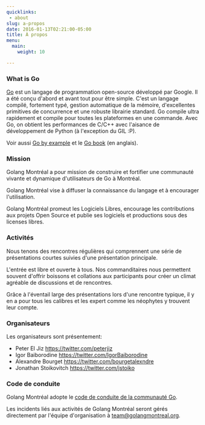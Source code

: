 ```yaml
---
quicklinks:
 - about
slug: a-propos
date: 2016-01-13T02:21:00-05:00
title: À propos
menu:
  main:
    weight: 10

---
```


### What is Go

[Go](https://golang.org) est un langage de programmation open-source développé
par Google. Il a été conçu d'abord et avant tout pour être simple.  C'est un
langage compilé, fortement typé, gestion automatique de la mémoire,
d'excellentes primitives de concurrence et une robuste librairie standard.  Go
compile ultra rapidement et compile pour toutes les plateformes en une commande.
Avec Go, on obtient les performances de C/C++ avec l'aisance de développement de
Python (à l'exception du GIL :P).

Voir aussi [Go by example](https://gobyexample.com/) et le
[Go book](https://www.golang-book.com/) (en anglais).


### Mission

Golang Montréal a pour mission de construire et fortifier une communauté vivante
et dynamique d'utilisateurs de Go à Montréal.

Golang Montréal vise à diffuser la connaissance du langage et à encourager
l'utilisation.

Golang Montréal promeut les Logiciels Libres, encourage les contributions aux
projets Open Source et publie ses logiciels et productions sous des licenses
libres.


### Activités

Nous tenons des rencontres régulières qui comprennent une série de présentations
courtes suivies d'une présentation principale.

L'entrée est libre et ouverte à tous. Nos commanditaires nous permettent souvent
d'offrir boissons et collations aux participants pour créer un climat agréable
de discussions et de rencontres.

Grâce à l'éventail large des présentations lors d'une rencontre typique, il y en
a pour tous les calibres et les expert comme les néophytes y trouvent leur
compte.


### Organisateurs

Les organisateurs sont présentement:

* Peter El Jiz		        https://twitter.com/peterjiz
* Igor Baiborodine      https://twitter.com/IgorBaiborodine
* Alexandre Bourget     https://twitter.com/bourgetalexndre
* Jonathan Stoikovitch  https://twitter.com/jstoiko


### Code de conduite

Golang Montréal adopte le
[code de conduite de la communauté Go](https://golang.org/conduct).

Les incidents liés aux activités de Golang Montréal seront gérés directement par
l'équipe d'organisation à <a href="mailto:team@golangmontreal.org">team@golangmontreal.org</a>.
